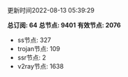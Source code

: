更新时间2022-08-13 05:39:29

**总订阅: 64**
**总节点: 9401**
**有效节点: 2076**
- ss节点: 327
- trojan节点: 109
- ssr节点: 2
- v2ray节点: 1638
